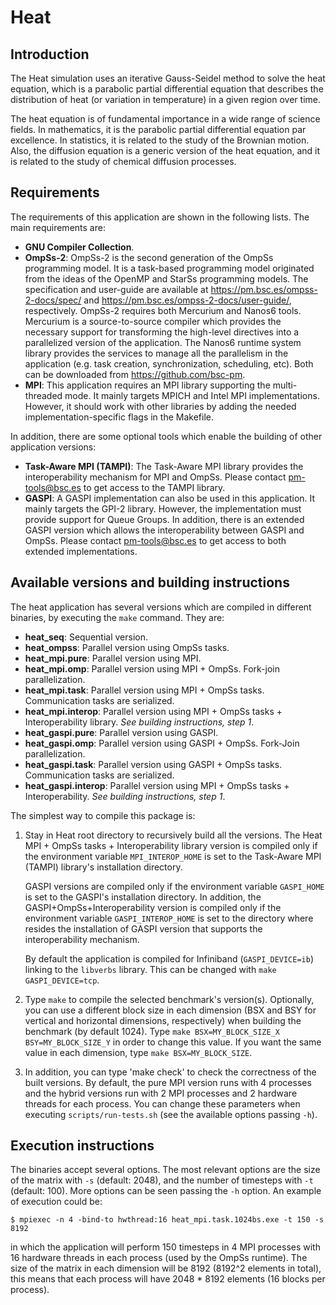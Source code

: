 # Heat

## Introduction
The Heat simulation uses an iterative Gauss-Seidel method to solve the heat equation,
which is a parabolic partial differential equation that describes the distribution of
heat (or variation in temperature) in a given region over time.

The heat equation is of fundamental importance in a wide range of science fields. In
mathematics, it is the parabolic partial differential equation par excellence. In statistics,
it is related to the study of the Brownian motion. Also, the diffusion equation is a generic
version of the heat equation, and it is related to the study of chemical diffusion processes.

## Requirements
The requirements of this application are shown in the following lists. The main requirements are:

  * **GNU Compiler Collection**.
  * **OmpSs-2**: OmpSs-2 is the second generation of the OmpSs programming model. It is a task-based
    programming model originated from the ideas of the OpenMP and StarSs programming models. The
    specification and user-guide are available at https://pm.bsc.es/ompss-2-docs/spec/ and
    https://pm.bsc.es/ompss-2-docs/user-guide/, respectively. OmpSs-2 requires both Mercurium and
    Nanos6 tools. Mercurium is a source-to-source compiler which provides the necessary support for
    transforming the high-level directives into a parallelized version of the application. The Nanos6
    runtime system library provides the services to manage all the parallelism in the application (e.g. task
    creation, synchronization, scheduling, etc). Both can be downloaded from https://github.com/bsc-pm.
  * **MPI**: This application requires an MPI library supporting the multi-threaded mode. It mainly targets
    MPICH and Intel MPI implementations. However, it should work with other libraries by adding the needed
    implementation-specific flags in the Makefile.

In addition, there are some optional tools which enable the building of other application versions:

  * **Task-Aware MPI (TAMPI)**: The Task-Aware MPI library provides the interoperability mechanism for MPI
    and OmpSs. Please contact <pm-tools@bsc.es> to get access to the TAMPI library.
  * **GASPI**: A GASPI implementation can also be used in this application. It mainly targets the GPI-2 library.
    However, the implementation must provide support for Queue Groups. In addition, there is an
    extended GASPI version which allows the interoperability between GASPI and OmpSs. Please contact
    <pm-tools@bsc.es> to get access to both extended implementations.

## Available versions and building instructions

The heat application has several versions which are compiled in different 
binaries, by executing the `make` command. They are:

  * **heat_seq**: Sequential version.
  * **heat_ompss**: Parallel version using OmpSs tasks.
  * **heat_mpi.pure**: Parallel version using MPI.
  * **heat_mpi.omp**: Parallel version using MPI + OmpSs. Fork-join parallelization.
  * **heat_mpi.task**: Parallel version using MPI + OmpSs tasks. Communication tasks are serialized.
  * **heat_mpi.interop**: Parallel version using MPI + OmpSs tasks + Interoperability library. *See building instructions, step 1*.
  * **heat_gaspi.pure**: Parallel version using GASPI.
  * **heat_gaspi.omp**: Parallel version using GASPI + OmpSs. Fork-Join parallelization.
  * **heat_gaspi.task**: Parallel version using GASPI + OmpSs tasks. Communication tasks are serialized.
  * **heat_gaspi.interop**: Parallel version using MPI + OmpSs tasks + Interoperability. *See building instructions, step 1*.


  The simplest way to compile this package is:

  1. Stay in Heat root directory to recursively build all the versions.
     The Heat MPI + OmpSs tasks + Interoperability library version is
     compiled only if the environment variable `MPI_INTEROP_HOME`
     is set to the Task-Aware MPI (TAMPI) library's installation directory.

     GASPI versions are compiled only if the environment variable `GASPI_HOME`
     is set to the GASPI's installation directory. In addition, the
     GASPI+OmpSs+Interoperability version is compiled only if the environment variable
     `GASPI_INTEROP_HOME` is set to the directory where resides the installation
     of GASPI version that supports the interoperability mechanism.

     By default the application is compiled for Infiniband (`GASPI_DEVICE=ib`) linking
     to the `libverbs` library. This can be changed with `make GASPI_DEVICE=tcp`.

  2. Type `make` to compile the selected benchmark's version(s).
     Optionally, you can use a different block size in each dimension
     (BSX and BSY for vertical and horizontal dimensions, respectively)
     when building the benchmark (by default 1024). Type
     `make BSX=MY_BLOCK_SIZE_X BSY=MY_BLOCK_SIZE_Y` in order to change
     this value. If you want the same value in each dimension, type
     `make BSX=MY_BLOCK_SIZE`.

  3. In addition, you can type 'make check' to check the correctness
     of the built versions. By default, the pure MPI version runs with
     4 processes and the hybrid versions run with 2 MPI processes and 2
     hardware threads for each process. You can change these parameters
     when executing `scripts/run-tests.sh` (see the available options
     passing `-h`).

## Execution instructions

The binaries accept several options. The most relevant options are the size 
of the matrix with `-s` (default: 2048), and the number of timesteps with 
`-t` (default: 100). More options can be seen passing the `-h` option. An example 
of execution could be:

```
$ mpiexec -n 4 -bind-to hwthread:16 heat_mpi.task.1024bs.exe -t 150 -s 8192
```

in which the application will perform 150 timesteps in 4 MPI processes with 16 
hardware threads in each process (used by the OmpSs runtime). The size of the
matrix in each dimension will be 8192 (8192^2 elements in total), this means
that each process will have 2048 * 8192 elements (16 blocks per process).

